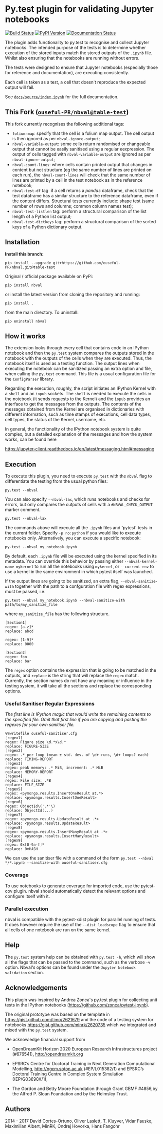 # Py.test plugin for validating Jupyter notebooks

[![Build Status](https://travis-ci.org/computationalmodelling/nbval.svg)](https://travis-ci.org/computationalmodelling/nbval)
[![PyPI Version](https://badge.fury.io/py/nbval.svg)](https://pypi.python.org/pypi/nbval)
[![Documentation Status](https://readthedocs.org/projects/nbval/badge/)](https://nbval.readthedocs.io/)

The plugin adds functionality to py.test to recognise and collect Jupyter
notebooks. The intended purpose of the tests is to determine whether execution
of the stored inputs match the stored outputs of the `.ipynb` file. Whilst also
ensuring that the notebooks are running without errors.

The tests were designed to ensure that Jupyter notebooks (especially those for
reference and documentation), are executing consistently.

Each cell is taken as a test, a cell that doesn't reproduce the expected
output will fail.

See [`docs/source/index.ipynb`](http://nbviewer.jupyter.org/github/computationalmodelling/nbval/blob/master/docs/source/index.ipynb) for the full documentation.

## This Fork ([`ouseful-PR/nbval@table-test`](https://github.com/ouseful-PR/nbval/tree/table-test))

This fork currently recognises the following additional tags:

- `folium-map`: specify that the cell is a folium map output. The cell output is then ignored as per `nbval-ignore-output`;
- `nbval-variable-output`: some cells return randomised or changeable output that cannot be easily sanitised using a regular eexpression. The output of cells tagged with `nbval-variable-output` are ignored as per `nbval-ignore-output`;
- `nbval-count-lines`: where cells contain printed output that changes in content but not structure (eg the same number of lines are printed on each run), the `nbval-count-lines` will check that the same number of lines are printed by a cell in the test notebook as in the reference notebook;
- `nbval-test-df` tag: if a cell returns a *pandas* dataframe, check that the test dataframe has a similar structure to the reference dataframe, even if the content differs. Structural tests currently include: shape test (same number of rows and columns; common column names test);
- `nbval-test-listlen` tag: perform a structural comparison of the list length of a Python list output;
- `nbval-test-dictkeys` tag: perform a structural comparison of the sorted keys of a Python dictionary output.

## Installation

__Install this branch:__

`pip install --upgrade git+https://github.com/ouseful-PR/nbval.git@table-test`

Original / official package available on PyPi:

    pip install nbval

or install the latest version from cloning the repository and running:

    pip install .

from the main directory. To uninstall:

    pip uninstall nbval

## How it works

The extension looks through every cell that contains code in an IPython notebook
and then the `py.test` system compares the outputs stored in the notebook
with the outputs of the cells when they are executed. Thus, the notebook itself is
used as a testing function.
The output lines when executing the notebook can be sanitized passing an
extra option and file, when calling the `py.test` command. This file
is a usual configuration file for the `ConfigParser` library.

Regarding the execution, roughly, the script initiates an
IPython Kernel with a `shell` and
an `iopub` sockets. The `shell` is needed to execute the cells in
the notebook (it sends requests to the Kernel) and the `iopub` provides
an interface to get the messages from the outputs. The contents
of the messages obtained from the Kernel are organised in dictionaries
with different information, such as time stamps of executions,
cell data types, cell types, the status of the Kernel, username, etc.

In general, the functionality of the IPython notebook system is
quite complex, but a detailed explanation of the messages
and how the system works, can be found here

https://jupyter-client.readthedocs.io/en/latest/messaging.html#messaging

## Execution

To execute this plugin, you need to execute `py.test` with the `nbval` flag
to differentiate the testing from the usual python files:

    py.test --nbval

You can also specify `--nbval-lax`, which runs notebooks and checks for
errors, but only compares the outputs of cells with a `#NBVAL_CHECK_OUTPUT`
marker comment.

    py.test --nbval-lax

The commands above will execute all the `.ipynb` files and 'pytest' tests in the current folder.
Specify `-p no:python` if you would like to execute notebooks only. Alternatively, you can execute a specific notebook:

    py.test --nbval my_notebook.ipynb

By default, each `.ipynb` file will be executed using the kernel
specified in its metadata. You can override this behavior by passing
either `--nbval-kernel-name mykernel` to run all the notebooks using
`mykernel`, or `--current-env` to use a kernel in the same environment
in which pytest itself was launched.

If the output lines are going to be sanitized, an extra flag, `--nbval-sanitize-with`
together with the path to a confguration file with regex expressions, must be passed,
i.e.

    py.test --nbval my_notebook.ipynb --nbval-sanitize-with path/to/my_sanitize_file

where `my_sanitize_file` has the following structure.

```
[Section1]
regex: [a-z]*
replace: abcd

regex: [1-9]*
replace: 0000

[Section2]
regex: foo
replace: bar
```

The `regex` option contains the expression that is going to be matched in the outputs, and
`replace` is the string that will replace the `regex` match. Currently, the section
names do not have any meaning or influence in the testing system, it will take
all the sections and replace the corresponding options.

### Useful Sanitiser Regular Expressions

*The first line is IPython magic that would write the remaining contents to the specified file. Omit that first line if you are copying and pasting the regexes for your own sanitiser file.*

```
%%writefile ouseful-sanitiser.cfg
[regex1]
regex: Figure size \d.*x\d.*
replace: FIGURE-SIZE
[regex2]
regex: .* per loop (mean ± std. dev. of \d+ runs, \d+ loops? each)
replace: TIMING-REPORT
[regex3]
regex: peak memory: .* MiB, increment: .* MiB
replace: MEMORY-REPORT
[regex4]
regex: File size: .*B
replace: FILE_SIZE
[regex5]
regex: <pymongo.results.InsertOneResult at.*>
replace: <pymongo.results.InsertOneResult>
[regex6]
regex: ObjectId\('.*'\)
replace: ObjectId(...)
[regex7]
regex: <pymongo.results.UpdateResult at .*>
replace: <pymongo.results.UpdateResult>
[regex8]
regex: <pymongo.results.InsertManyResult at .*>
replace: <pymongo.results.InsertManyResult>
[regex9]
regex: 0x[0-9a-f]*
replace: 0xHASH
```

We can use the sanitiser file with a command of the form `py.test --nbval */*.ipynb --sanitize-with ouseful-sanitiser.cfg`

### Coverage

To use notebooks to generate coverage for imported code, use the pytest-cov plugin.
nbval should automatically detect the relevant options and configure itself with it.

### Parallel execution

nbval is compatible with the pytest-xdist plugin for parallel running of tests. It does
however require the use of the `--dist loadscope` flag to ensure that all cells of one
notebook are run on the same kernel.

## Help

The `py.test` system help can be obtained with `py.test -h`, which will
show all the flags that can be passed to the command, such as the
verbose `-v` option. Nbval's options can be found under the
`Jupyter Notebook validation` section.

## Acknowledgements
This plugin was inspired by Andrea Zonca's py.test plugin for collecting unit
tests in the IPython notebooks (https://github.com/zonca/pytest-ipynb).

The original prototype was based on the template in
https://gist.github.com/timo/2621679 and the code of a testing system
for notebooks https://gist.github.com/minrk/2620735 which we
integrated and mixed with the `py.test` system.

We acknowledge financial support from

- OpenDreamKit Horizon 2020 European Research Infrastructures project (#676541), http://opendreamkit.org

- EPSRC’s Centre for Doctoral Training in Next Generation
  Computational Modelling, http://ngcm.soton.ac.uk (#EP/L015382/1) and
  EPSRC’s Doctoral Training Centre in Complex System Simulation
  ((EP/G03690X/1),

- The Gordon and Betty Moore Foundation through Grant GBMF #4856,by the
  Alfred P. Sloan Foundation and by the Helmsley Trust.

## Authors

2014 - 2017 David Cortes-Ortuno, Oliver Laslett, T. Kluyver, Vidar
Fauske, Maximilian Albert, MinRK, Ondrej Hovorka, Hans Fangohr
